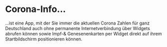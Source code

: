 # Corona-Info...
...ist eine App, mit der Sie immer die aktuellen Corona Zahlen für ganz Deutschland auch ohne permanente Internetverbindung über Widgets abrufen können sowie Impf-& Genesenenkarten per Widget direkt auf ihrem Startbildschirm positionieren können.
